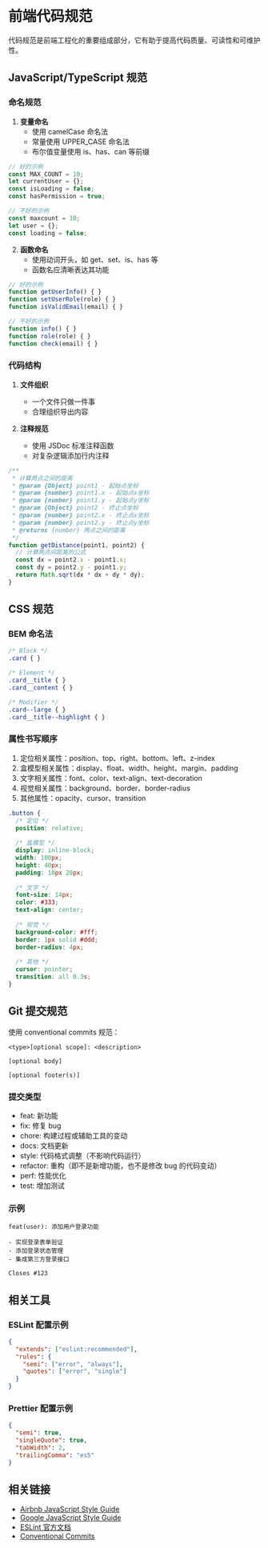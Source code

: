 # 前端代码规范

代码规范是前端工程化的重要组成部分，它有助于提高代码质量、可读性和可维护性。

## JavaScript/TypeScript 规范

### 命名规范

1. **变量命名**
   - 使用 camelCase 命名法
   - 常量使用 UPPER_CASE 命名法
   - 布尔值变量使用 is、has、can 等前缀

```js
// 好的示例
const MAX_COUNT = 10;
let currentUser = {};
const isLoading = false;
const hasPermission = true;

// 不好的示例
const maxcount = 10;
let user = {};
const loading = false;
```

2. **函数命名**
   - 使用动词开头，如 get、set、is、has 等
   - 函数名应清晰表达其功能

```js
// 好的示例
function getUserInfo() { }
function setUserRole(role) { }
function isValidEmail(email) { }

// 不好的示例
function info() { }
function role(role) { }
function check(email) { }
```

### 代码结构

1. **文件组织**
   - 一个文件只做一件事
   - 合理组织导出内容

2. **注释规范**
   - 使用 JSDoc 标准注释函数
   - 对复杂逻辑添加行内注释

```js
/**
 * 计算两点之间的距离
 * @param {Object} point1 - 起始点坐标
 * @param {number} point1.x - 起始点x坐标
 * @param {number} point1.y - 起始点y坐标
 * @param {Object} point2 - 终止点坐标
 * @param {number} point2.x - 终止点x坐标
 * @param {number} point2.y - 终止点y坐标
 * @returns {number} 两点之间的距离
 */
function getDistance(point1, point2) {
  // 计算两点间距离的公式
  const dx = point2.x - point1.x;
  const dy = point2.y - point1.y;
  return Math.sqrt(dx * dx + dy * dy);
}
```

## CSS 规范

### BEM 命名法

```css
/* Block */
.card { }

/* Element */
.card__title { }
.card__content { }

/* Modifier */
.card--large { }
.card__title--highlight { }
```

### 属性书写顺序

1. 定位相关属性：position、top、right、bottom、left、z-index
2. 盒模型相关属性：display、float、width、height、margin、padding
3. 文字相关属性：font、color、text-align、text-decoration
4. 视觉相关属性：background、border、border-radius
5. 其他属性：opacity、cursor、transition

```css
.button {
  /* 定位 */
  position: relative;
  
  /* 盒模型 */
  display: inline-block;
  width: 100px;
  height: 40px;
  padding: 10px 20px;
  
  /* 文字 */
  font-size: 14px;
  color: #333;
  text-align: center;
  
  /* 视觉 */
  background-color: #fff;
  border: 1px solid #ddd;
  border-radius: 4px;
  
  /* 其他 */
  cursor: pointer;
  transition: all 0.3s;
}
```

## Git 提交规范

使用 conventional commits 规范：

```
<type>[optional scope]: <description>

[optional body]

[optional footer(s)]
```

### 提交类型

- feat: 新功能
- fix: 修复 bug
- chore: 构建过程或辅助工具的变动
- docs: 文档更新
- style: 代码格式调整（不影响代码运行）
- refactor: 重构（即不是新增功能，也不是修改 bug 的代码变动）
- perf: 性能优化
- test: 增加测试

### 示例

```
feat(user): 添加用户登录功能

- 实现登录表单验证
- 添加登录状态管理
- 集成第三方登录接口

Closes #123
```

## 相关工具

### ESLint 配置示例

```json
{
  "extends": ["eslint:recommended"],
  "rules": {
    "semi": ["error", "always"],
    "quotes": ["error", "single"]
  }
}
```

### Prettier 配置示例

```json
{
  "semi": true,
  "singleQuote": true,
  "tabWidth": 2,
  "trailingComma": "es5"
}
```

## 相关链接

- [Airbnb JavaScript Style Guide](https://github.com/airbnb/javascript)
- [Google JavaScript Style Guide](https://google.github.io/styleguide/jsguide.html)
- [ESLint 官方文档](https://eslint.org/)
- [Conventional Commits](https://www.conventionalcommits.org/)